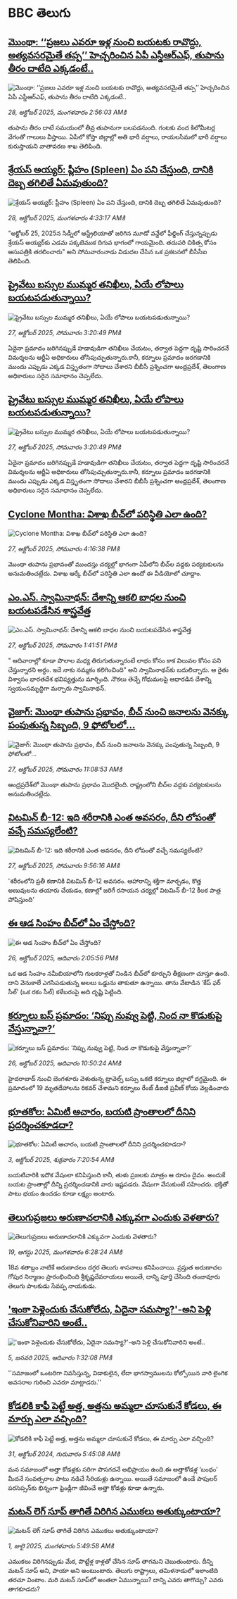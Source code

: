 # BBC తెలుగు## [మొంథా: ‘‘ప్రజలు ఎవరూ ఇళ్ల నుంచి బయటకు రావొద్దు, అత్యవసరమైతే తప్ప’’ హెచ్చరించిన ఏపీ ఎస్డీఆర్ఎఫ్, తుపాను తీరం దాటేది ఎక్కడంటే..](https://www.bbc.com/telugu/articles/cglgzrz1dx2o?at_medium=RSS&at_campaign=rss?at_campaign=githubrss)![మొంథా: ‘‘ప్రజలు ఎవరూ ఇళ్ల నుంచి బయటకు రావొద్దు, అత్యవసరమైతే తప్ప’’ హెచ్చరించిన ఏపీ ఎస్డీఆర్ఎఫ్, తుపాను తీరం దాటేది ఎక్కడంటే..](https://ichef.bbci.co.uk/ace/standard/240/cpsprodpb/35f0/live/6996e850-b3b7-11f0-aa13-0b0479f6f42a.jpg)_28, అక్టోబర్ 2025, మంగళవారం 2:56:03 AMకి_తుపాను తీరం దాటే సమయంలో తీవ్ర తుపానుగా బలపడనుంది. గంటకు వంద కిలోమీటర్ల వేగంతో గాలులు వీస్తాయి. ఏపీలో కోస్తా జిల్లాల్లో అతి భారీ వర్షాలు, రాయలసీమలో భారీ వర్షాలు కురుస్తాయని వాతావరణ శాఖ తెలిపింది.## [శ్రేయస్ అయ్యర్‌: ప్లీహం (Spleen) ఏం పని చేస్తుంది, దానికి దెబ్బ తగిలితే ఏమవుతుంది?](https://www.bbc.com/telugu/articles/cgjdg3296n2o?at_medium=RSS&at_campaign=rss?at_campaign=githubrss)![శ్రేయస్ అయ్యర్‌: ప్లీహం (Spleen) ఏం పని చేస్తుంది, దానికి దెబ్బ తగిలితే ఏమవుతుంది?](https://ichef.bbci.co.uk/ace/ws/240/cpsprodpb/3577/live/e3a68e70-b3a3-11f0-aa13-0b0479f6f42a.jpg)_28, అక్టోబర్ 2025, మంగళవారం 4:33:17 AMకి_"అక్టోబర్ 25, 2025న సిడ్నీలో ఆస్ట్రేలియాతో జరిగిన మూడో వన్డేలో ఫీల్డింగ్ చేస్తున్నప్పుడు శ్రేయస్ అయ్యర్‌కు ఎడమ పక్కటెముక దిగువ భాగంలో గాయమైంది. తదుపరి చికిత్స కోసం ఆసుపత్రికి తరలించారు" అని సోమవారంనాడు విడుదల చేసిన ఒక ప్రకటనలో బీసీసీఐ తెలిపింది.## [ప్రైవేటు బస్సుల ముమ్మర తనిఖీలు, ఏయే లోపాలు బయటపడుతున్నాయి? ](https://www.bbc.com/telugu/articles/cdxrlkyx9z6o?at_medium=RSS&at_campaign=rss?at_campaign=githubrss)![ప్రైవేటు బస్సుల ముమ్మర తనిఖీలు, ఏయే లోపాలు బయటపడుతున్నాయి? ](https://ichef.bbci.co.uk/ace/ws/240/cpsprodpb/9c11/live/15b78770-b345-11f0-9ae5-dfa34b074568.jpg)_27, అక్టోబర్ 2025, సోమవారం 3:20:49 PMకి_ఏదైనా ప్రమాదం జరిగినప్పుడే హడావుడిగా తనిఖీలు చేయటం, తర్వాత పెద్దగా దృష్టి సారించరనే  విమర్శలను ఆర్టీఏ అధికారులు తోసిపుచ్చుతున్నారు.కానీ, కర్నూలు ప్రమాదం జరగడానికి ముందు ఎప్పుడు ఎక్కడ విస్తృతంగా సోదాలు చేశారని బీబీసీ ప్రశ్నించగా ఆంధ్రప్రదేశ్, తెలంగాణ అధికారులు సరైన సమాధానం చెప్పలేదు.## [ప్రైవేటు బస్సుల ముమ్మర తనిఖీలు, ఏయే లోపాలు బయటపడుతున్నాయి? ](https://www.bbc.com/telugu/articles/cdxrlkyx9z6o?at_medium=RSS&at_campaign=rss?at_campaign=githubrss)![ప్రైవేటు బస్సుల ముమ్మర తనిఖీలు, ఏయే లోపాలు బయటపడుతున్నాయి? ](https://ichef.bbci.co.uk/ace/ws/240/cpsprodpb/9c11/live/15b78770-b345-11f0-9ae5-dfa34b074568.jpg)_27, అక్టోబర్ 2025, సోమవారం 3:20:49 PMకి_ఏదైనా ప్రమాదం జరిగినప్పుడే హడావుడిగా తనిఖీలు చేయటం, తర్వాత పెద్దగా దృష్టి సారించరనే  విమర్శలను ఆర్టీఏ అధికారులు తోసిపుచ్చుతున్నారు.కానీ, కర్నూలు ప్రమాదం జరగడానికి ముందు ఎప్పుడు ఎక్కడ విస్తృతంగా సోదాలు చేశారని బీబీసీ ప్రశ్నించగా ఆంధ్రప్రదేశ్, తెలంగాణ అధికారులు సరైన సమాధానం చెప్పలేదు.## [Cyclone Montha: విశాఖ బీచ్‌లో పరిస్థితి ఎలా ఉంది? ](https://www.bbc.com/telugu/articles/c205ndwp361o?at_medium=RSS&at_campaign=rss?at_campaign=githubrss)![Cyclone Montha: విశాఖ బీచ్‌లో పరిస్థితి ఎలా ఉంది? ](https://ichef.bbci.co.uk/ace/ws/240/cpsprodpb/fd7d/live/3a68a450-b34f-11f0-b2a1-6f537f66f9aa.png)_27, అక్టోబర్ 2025, సోమవారం 4:16:38 PMకి_మొంథా తుపాను ప్రభావంతో ముందస్తు చర్యల్లో భాగంగా ఏపీలోని బీచ్‌ల వద్దకు పర్యటకులను అనుమతించట్లేదు. విశాఖ ఆర్కే బీచ్‌లో పరిస్థితి ఎలా ఉందో ఈ వీడియోలో చూద్దాం.## [ఎం.ఎస్. స్వామినాథన్: దేశాన్ని ఆకలి బాధల నుంచి బయటపడేసిన శాస్త్రవేత్త](https://www.bbc.com/telugu/articles/cew4devx9xno?at_medium=RSS&at_campaign=rss?at_campaign=githubrss)![ఎం.ఎస్. స్వామినాథన్: దేశాన్ని ఆకలి బాధల నుంచి బయటపడేసిన శాస్త్రవేత్త](https://ichef.bbci.co.uk/ace/ws/240/cpsprodpb/f471/live/0f637f90-b242-11f0-8470-e10d8319e9fb.jpg)_27, అక్టోబర్ 2025, సోమవారం 1:41:51 PMకి_" ఆదివారాల్లో కూడా పొలాల మధ్య తిరుగుతున్నారంటే లాభం కోసం కాక విలువల కోసం పని చేస్తున్నారని అర్ధం. ఇదే నాకు నమ్మకం కలిగించింది" అని స్వామినాథన్‌కు బదులిచ్చారు. ఆ రైతు విశ్వాసం  భారతదేశ భవిష్యత్తును మార్చింది. నౌకలు తెచ్చే గోధుమలపై ఆధారడిన దేశాన్ని స్వయంసమృద్ధిగా మర్చారు స్వామినాథన్.## [వైజాగ్: మొంథా తుపాను ప్రభావం, బీచ్ నుంచి జనాలను వెనక్కు పంపుతున్న సిబ్బంది, 9 ఫోటోలలో... ](https://www.bbc.com/telugu/articles/c93dkwg2d3do?at_medium=RSS&at_campaign=rss?at_campaign=githubrss)![వైజాగ్: మొంథా తుపాను ప్రభావం, బీచ్ నుంచి జనాలను వెనక్కు పంపుతున్న సిబ్బంది, 9 ఫోటోలలో... ](https://ichef.bbci.co.uk/ace/ws/240/cpsprodpb/e364/live/66c187d0-b320-11f0-b2a1-6f537f66f9aa.jpg)_27, అక్టోబర్ 2025, సోమవారం 11:08:53 AMకి_ఆంధ్రప్రదేశ్‌లో మొంథా తుపాను ప్రభావం మొదలైంది.  రాష్ట్రంలోని బీచ్‌ల వద్దకు పర్యటకులను అనుమతించట్లేదు.## [విటమిన్ బీ-12: ఇది శరీరానికి ఎంత అవసరం, దీని లోపంతో వచ్చే సమస్యలేంటి? ](https://www.bbc.com/telugu/articles/cly9n271871o?at_medium=RSS&at_campaign=rss?at_campaign=githubrss)![విటమిన్ బీ-12: ఇది శరీరానికి ఎంత అవసరం, దీని లోపంతో వచ్చే సమస్యలేంటి? ](https://ichef.bbci.co.uk/ace/ws/240/cpsprodpb/fa9a/live/c95a08f0-b289-11f0-aa13-0b0479f6f42a.jpg)_27, అక్టోబర్ 2025, సోమవారం 9:56:16 AMకి_'శరీరంలోని ప్రతీ కణానికి విటమిన్ బీ-12 అవసరం. ఆహారాన్ని శక్తిగా మార్చడం, కొత్త అణువులను తయారు చేయడం, కణాల్లో జరిగే రసాయన చర్యల్లో విటమిన్ బీ-12 కీలక పాత్ర పోషిస్తుంది’## [ఈ ఆడ సింహం బీచ్‌లో ఏం చేస్తోంది?](https://www.bbc.com/telugu/articles/cvgml33rkzvo?at_medium=RSS&at_campaign=rss?at_campaign=githubrss)![ఈ ఆడ సింహం బీచ్‌లో ఏం చేస్తోంది?](https://ichef.bbci.co.uk/ace/ws/240/cpsprodpb/bdff/live/f205d830-a981-11f0-aadf-67089d83f70a.jpg)_26, అక్టోబర్ 2025, ఆదివారం 2:05:56 PMకి_ఒక ఆడ సింహం నమీబియాలోని గులకరాళ్లతో నిండిన  బీచ్‌లో కూర్చుని తీక్షణంగా చూస్తూ ఉంది. దాని వెనుకాలే ఎగసిపడుతున్న అలలు ఒడ్డును తాకుతూ ఉన్నాయి.
తాను వేటాడిన ‘కేప్ ఫర్ సీల్’ (ఒక రకం సీల్‌) కళేబరంపై అది దృష్టి పెట్టింది.## [కర్నూలు బస్ ప్రమాదం: ‘నిప్పు నువ్వు పెట్టి, నింద నా కొడుకుపై వేస్తున్నావా?’](https://www.bbc.com/telugu/articles/cjr0nr4q5z3o?at_medium=RSS&at_campaign=rss?at_campaign=githubrss)![కర్నూలు బస్ ప్రమాదం: ‘నిప్పు నువ్వు పెట్టి, నింద నా కొడుకుపై వేస్తున్నావా?’](https://ichef.bbci.co.uk/ace/ws/240/cpsprodpb/2d46/live/6653eb40-b257-11f0-b2a1-6f537f66f9aa.png)_26, అక్టోబర్ 2025, ఆదివారం 10:50:24 AMకి_హైదరాబాద్ నుంచి బెంగళూరు వెళుతున్న ట్రావెల్స్ బస్సు ఒకటి కర్నూలు జిల్లాలో దగ్ధమైంది.
ఈ ప్రమాదంలో 19 మృతదేహాలను రికవర్ చేశామని కర్నూలు రేంజ్ డీఐజీ ప్రవీణ్ కోయ వెల్లడించారు## [భూతకోల: ఏమిటీ ఆచారం, బయటి ప్రాంతాలలో దీనిని ప్రదర్శించకూడదా?](https://www.bbc.com/telugu/articles/cr5qjnvzg7no?at_medium=RSS&at_campaign=rss?at_campaign=githubrss)![భూతకోల: ఏమిటీ ఆచారం, బయటి ప్రాంతాలలో దీనిని ప్రదర్శించకూడదా?](https://ichef.bbci.co.uk/ace/ws/240/cpsprodpb/c56a/live/c8838e90-9f8f-11f0-b741-177e3e2c2fc7.jpg)_3, అక్టోబర్ 2025, శుక్రవారం 7:20:54 AMకి_బయటివారికి ఇదొక వేషంలా కనిపిస్తుంది కానీ, తుళు ప్రజలకు మాత్రం ఆ రూపం దైవం. అందుకే బయట ప్రాంతాల్లో దీన్ని ప్రదర్శించడానికి వారు ఇష్టపడరు. వేషంగా వేసుకుంటే సహించరు. భక్తితో పాటు భయం ఉంచడం కూడా లక్ష్యం అంటారు.## [తెలుగుప్రజలు అరుణాచలానికి ఎక్కువగా ఎందుకు వెళతారు?](https://www.bbc.com/telugu/articles/c8jp32zrzxpo?at_medium=RSS&at_campaign=rss?at_campaign=githubrss)![తెలుగుప్రజలు అరుణాచలానికి ఎక్కువగా ఎందుకు వెళతారు?](https://ichef.bbci.co.uk/ace/ws/240/cpsprodpb/cf2d/live/01932bf0-7d85-11f0-98a0-956f61945264.jpg)_19, ఆగస్టు 2025, మంగళవారం 6:28:24 AMకి_18వ శతాబ్దం నాటికే అరుణాచలం దగ్గర తెలుగు శాసనాలు కనిపించాయి. ప్రస్తుత అరుణాచల గోపుర నిర్మాణం ప్రారంభించింది శ్రీకృష్ణదేవరాయలు అయితే, దాన్ని పూర్తి చేసింది తంజావూరు తెలుగు పాలకుడు సేవప్ప నాయకుడు.## ['ఇంకా పెళ్లెందుకు చేసుకోలేదు, ఏదైనా సమస్యా?'-అని పెళ్లి చేసుకోనివారిని అంటే..](https://www.bbc.com/telugu/articles/cgq1w3lz7yyo?at_medium=RSS&at_campaign=rss?at_campaign=githubrss)!['ఇంకా పెళ్లెందుకు చేసుకోలేదు, ఏదైనా సమస్యా?'-అని పెళ్లి చేసుకోనివారిని అంటే..](https://ichef.bbci.co.uk/ace/ws/240/cpsprodpb/f6de/live/72c94a60-cb3e-11ef-87df-d575b9a434a4.jpg)_5, జనవరి 2025, ఆదివారం 1:32:08 PMకి_''సమాజంలో ఒంటరిగా నివసిస్తున్న, విడాకులైన, లేదా భాగస్వాములను కోల్పోయిన వారి లైంగిక అవసరాల గురించి ఎవరూ మాట్లాడరు.''## [కోడలికి కాఫీ పెట్టే అత్త, అత్తను అమ్మలా చూసుకునే కోడలు, ఈ మార్పు ఎలా వచ్చింది?](https://www.bbc.com/telugu/articles/c1l41zl8el2o?at_medium=RSS&at_campaign=rss?at_campaign=githubrss)![కోడలికి కాఫీ పెట్టే అత్త, అత్తను అమ్మలా చూసుకునే కోడలు, ఈ మార్పు ఎలా వచ్చింది?](https://ichef.bbci.co.uk/ace/ws/240/cpsprodpb/2b61/live/9176a6d0-8b0e-11ef-a81b-b1eda9741da3.jpg)_31, అక్టోబర్ 2024, గురువారం 5:45:08 AMకి_మన సమాజంలో అత్తా కోడళ్లకు సరిగా పొసగదనే అభిప్రాయం ఉంది.ఈ అత్తాకోడళ్ల ‘బంధం’ మీదనే సంవత్సరాల పాటు నడిచే సీరియళ్లు ఉన్నాయి. అయితే సమాజంలో ఉండే పాపులర్ పరసెప్సన్‌కు భిన్నంగా ఫ్రెండ్లీగా జీవించే అత్తా కోడళ్లు కూడా ఉన్నారు.## [మటన్ లెగ్ సూప్ తాగితే విరిగిన ఎముకలు అతుక్కుంటాయా?](https://www.bbc.com/telugu/articles/c0l4g92j8kzo?at_medium=RSS&at_campaign=rss?at_campaign=githubrss)![మటన్ లెగ్ సూప్ తాగితే విరిగిన ఎముకలు అతుక్కుంటాయా?](https://ichef.bbci.co.uk/ace/ws/240/cpsprodpb/b31e/live/cce532c0-6d41-11f0-9462-bb509dc78127.jpg)_1, జులై 2025, మంగళవారం 5:49:58 AMకి_ఎముకలు విరిగినప్పుడు మేక, పొట్టేళ్ల కాళ్లతో చేసిన సూప్ తాగమని చెబుతుంటారు. దీన్ని మటన్ సూప్ అని, పాయా అని అంటుంటారు. తెలుగు రాష్ట్రాలు, తమిళనాడులో ఇలాంటిది తరచూ వింటాం. మరి మటన్ సూప్‌లో అంతలా ఏమున్నాయి? దాన్ని ఎవరు తాగొచ్చు? ఎవరు తాగకూడదు?